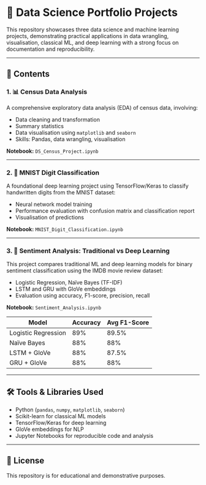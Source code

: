 # 🧠 Data Science Portfolio Projects

This repository showcases three data science and machine learning projects, demonstrating practical applications in data wrangling, visualisation, classical ML, and deep learning with a strong focus on documentation and reproducibility.

---

## 📁 Contents

### 1. 📊 Census Data Analysis
A comprehensive exploratory data analysis (EDA) of census data, involving:
- Data cleaning and transformation
- Summary statistics
- Data visualisation using `matplotlib` and `seaborn`
- Skills: Pandas, data wrangling, visualisation

**Notebook:** `DS_Census_Project.ipynb`

---

### 2. 🔢 MNIST Digit Classification
A foundational deep learning project using TensorFlow/Keras to classify handwritten digits from the MNIST dataset:
- Neural network model training
- Performance evaluation with confusion matrix and classification report
- Visualisation of predictions

**Notebook:** `MNIST_Digit_Classification.ipynb`

---

### 3. 💬 Sentiment Analysis: Traditional vs Deep Learning
This project compares traditional ML and deep learning models for binary sentiment classification using the IMDB movie review dataset:
- Logistic Regression, Naïve Bayes (TF-IDF)
- LSTM and GRU with GloVe embeddings
- Evaluation using accuracy, F1-score, precision, recall

**Notebook:** `Sentiment_Analysis.ipynb`

| Model               | Accuracy | Avg F1-Score |
|--------------------|----------|--------------|
| Logistic Regression| 89%      | 89.5%        |
| Naïve Bayes        | 88%      | 88%          |
| LSTM + GloVe       | 88%      | 87.5%        |
| GRU + GloVe        | 88%      | 88%          |

---

## 🛠️ Tools & Libraries Used
- Python (`pandas`, `numpy`, `matplotlib`, `seaborn`)
- Scikit-learn for classical ML models
- TensorFlow/Keras for deep learning
- GloVe embeddings for NLP
- Jupyter Notebooks for reproducible code and analysis

---

## 📌 License
This repository is for educational and demonstrative purposes.
